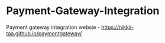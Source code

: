 # Payment-Gateway-Integration

Payment gateway integration websie - https://nikkii-taa.github.io/paymentgateway/
